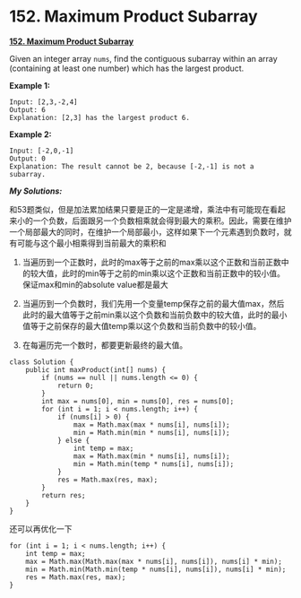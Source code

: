 # 152. Maximum Product Subarray

 [**152. Maximum Product Subarray**](https://leetcode.com/problems/maximum-product-subarray/description/)

Given an integer array `nums`, find the contiguous subarray within an array \(containing at least one number\) which has the largest product.

**Example 1:**

```text
Input: [2,3,-2,4]
Output: 6
Explanation: [2,3] has the largest product 6.
```

**Example 2:**

```text
Input: [-2,0,-1]
Output: 0
Explanation: The result cannot be 2, because [-2,-1] is not a subarray.
```

_**My Solutions:**_

 和53题类似，但是加法累加结果只要是正的一定是递增，乘法中有可能现在看起来小的一个负数，后面跟另一个负数相乘就会得到最大的乘积。因此，需要在维护一个局部最大的同时，在维护一个局部最小，这样如果下一个元素遇到负数时，就有可能与这个最小相乘得到当前最大的乘积和

1. 当遍历到一个正数时，此时的max等于之前的max乘以这个正数和当前正数中的较大值，此时的min等于之前的min乘以这个正数和当前正数中的较小值。保证max和min的absolute value都是最大

2. 当遍历到一个负数时，我们先用一个变量temp保存之前的最大值max，然后此时的最大值等于之前min乘以这个负数和当前负数中的较大值，此时的最小值等于之前保存的最大值temp乘以这个负数和当前负数中的较小值。

3. 在每遍历完一个数时，都要更新最终的最大值。

```text
class Solution {
    public int maxProduct(int[] nums) {
        if (nums == null || nums.length <= 0) {
            return 0;
        }
        int max = nums[0], min = nums[0], res = nums[0];
        for (int i = 1; i < nums.length; i++) {
            if (nums[i] > 0) { 
                max = Math.max(max * nums[i], nums[i]);
                min = Math.min(min * nums[i], nums[i]);
            } else {
                int temp = max;
                max = Math.max(min * nums[i], nums[i]);
                min = Math.min(temp * nums[i], nums[i]);
            }
            res = Math.max(res, max);
        }
        return res;
    }
}
```

还可以再优化一下

```text
for (int i = 1; i < nums.length; i++) {
    int temp = max;
    max = Math.max(Math.max(max * nums[i], nums[i]), nums[i] * min);
    min = Math.min(Math.min(temp * nums[i], nums[i]), nums[i] * min);
    res = Math.max(res, max);
}    
```

